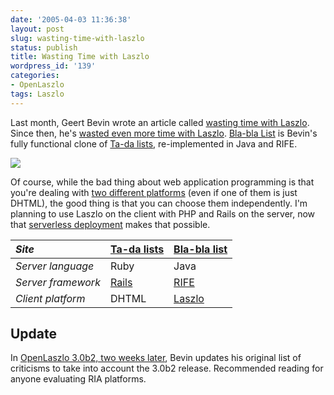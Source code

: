 ```yaml
---
date: '2005-04-03 11:36:38'
layout: post
slug: wasting-time-with-laszlo
status: publish
title: Wasting Time with Laszlo
wordpress_id: '139'
categories:
- OpenLaszlo
tags: Laszlo
---
```


Last month, Geert Bevin wrote an article called [wasting time with Laszlo](http://rifers.org/blogs/gbevin/2005/3/8/wasting_time_with_laszo).  Since then, he's [wasted even more time with Laszlo](http://rifers.org/blogs/gbevin/2005/3/18/blabla_tada_in_java). [Bla-bla List](http://blablalist.com/) is Bevin's fully functional clone of [Ta-da lists](http://www.tadalist.com/), re-implemented in Java and RIFE.

![](/images/2005/blablalist.png)

Of course, while the bad thing about web application programming is that you're dealing with [two different platforms](http://osteele.com/archives/2004/08/web-mvc) (even if one of them is just DHTML), the good thing is that you can choose them independently.  I'm planning to use Laszlo on the client with PHP and Rails on the server, now that [serverless deployment](http://www.davidtemkin.com/mtarchive/000009.html) makes that possible.

| *Site*             | [Ta-da lists](http://www.tadalist.com/) | [Bla-bla list](http://blablalist.com/) |
| :-                 | :-                                      | :-                                     |
| *Server language*  | Ruby                                    | Java                                   |
| *Server framework* | [Rails](http://rubyonrails.org)         | [RIFE](http://rife.dev.java.net/)      |
| *Client platform*  | DHTML                                   | [Laszlo](http://openlaszlo.org)        |

## Update

In [OpenLaszlo 3.0b2, two weeks later](http://rifers.org/blogs/gbevin/2005/4/5/openlaszlo_30b2_two_weeks_later), Bevin updates his original list of criticisms to take into account the 3.0b2 release.  Recommended reading for anyone evaluating RIA platforms.
